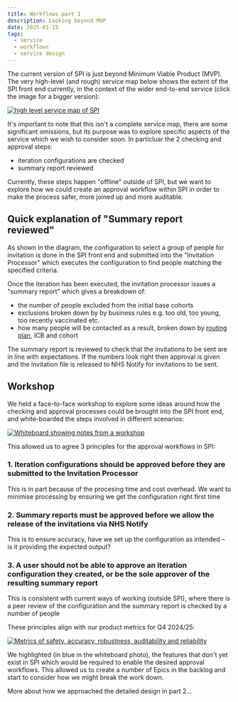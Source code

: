 ```yaml
---
title: Workflows part 1 
description: Looking beyond MVP
date: 2025-01-15
tags:
  - service
  - workflows
  - service design
---
```


The current version of SPI is just beyond Minimum Viable Product (MVP). The very high-level (and rough) service map below shows the extent of the SPI front end currently, in the context of the wider end-to-end service (click the image for a bigger version): 

[![high level service map of SPI](workflows-1.png)](workflows-1.png)

It's important to note that this isn't a complete service map, there are some significant omissions, but its purpose was to explore specific aspects of the service which we wish to consider soon. In particluar the 2 checking and approval steps:

- iteration configurations are checked
- summary report reviewed

Currently, these steps happen "offline" outside of SPI, but we want to explore how we could create an approval workflow within SPI in order to make the process safer, more joined up and more auditable.

## Quick explanation of "Summary report reviewed" 

As shown in the diagram, the configuration to select a group of people for invitation is done in the SPI front end and submitted into the "Invitation Processor" which executes the configuration to find people matching the specified criteria.

Once the iteration has been executed, the invitation processor issues a "summary report" which gives a breakdown of:
- the number of people excluded from the initial base cohorts
- exclusions broken down by by business rules e.g. too old, too young, too recently vaccinated etc.
- how many people will be contacted as a result, broken down by [routing plan](/select-people-for-invitation/routing-ids), ICB and cohort

The summary report is reviewed to check that the invitations to be sent are in line with expectations. If the numbers look right then approval is given and the invitation file is released to NHS Notify for invitations to be sent. 

## Workshop

We held a face-to-face workshop to explore some ideas around how the checking and approval processes could be brought into the SPI front end, and white-boarded the steps involved in different scenarios:

[![Whiteboard showing notes from a workshop](workflows-2.png)](workflows-2.png)

This allowed us to agree 3 principles for the approval workflows in SPI:

### 1. Iteration configurations should be approved before they are submitted to the Invitation Processor
	
This is in part because of the procesing time and cost overhead. We want to minimise processing by ensuring we get the configuration right first time
	
### 2. Summary reports must be approved before we allow the release of the invitations via NHS Notify
This is to ensure accuracy, have we set up the configuration as intended – is it providing the expected output?
	
### 3. A user should not be able to approve an iteration configuration they created, or be the sole approver of the resulting summary report
This is consistent with current ways of working (outside SPI), where there is a peer review of the configuration and the summary report is checked by a number of people 

These principles align with our product metrics for Q4 2024/25:

[![Metrics of safety, accuracy, robustness, auditability and reliability](workflows-3.png)](workflows-3.png)

We highlighted (in blue in the whiteboard photo), the features that don't yet exist in SPI which would be required to enable the desired approval workflows. This allowed us to create a number of Epics in the backlog and start to consider how we might break the work down.

More about how we approached the detailed design in part 2...